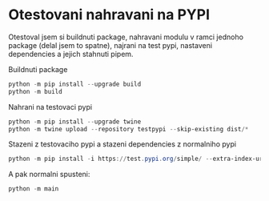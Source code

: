 # Otestovani nahravani na PYPI
Otestoval jsem si buildnuti package, nahravani modulu v ramci jednoho package (delal jsem to spatne), najrani na test pypi, nastaveni dependencies a jejich stahnuti pipem. 

Buildnuti package
```powershell
python -m pip install --upgrade build
python -m build
```

Nahrani na testovaci pypi
```powershell
python -m pip install --upgrade twine
python -m twine upload --repository testpypi --skip-existing dist/*
```

Stazeni z testovaciho pypi a stazeni dependencies z normalniho pypi
```powershell
python -m pip install -i https://test.pypi.org/simple/ --extra-index-url https://pypi.org/simple/ Ukazka-pyside2==1.0.6
```
A pak normalni spusteni:
```powershell
python -m main
```

